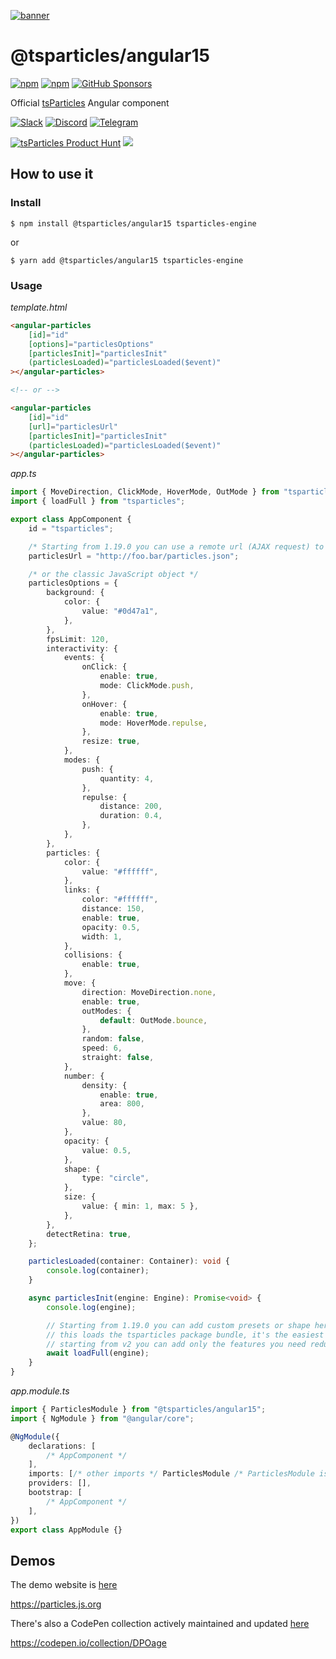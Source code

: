 [![banner](https://particles.js.org/images/banner3.png)](https://particles.js.org)

# @tsparticles/angular15

[![npm](https://img.shields.io/npm/v/@tsparticles/angular15)](https://www.npmjs.com/package/@tsparticles/angular15) [![npm](https://img.shields.io/npm/dm/@tsparticles/angular15)](https://www.npmjs.com/package/@tsparticles/angular15) [![GitHub Sponsors](https://img.shields.io/github/sponsors/matteobruni)](https://github.com/sponsors/matteobruni)

Official [tsParticles](https://github.com/matteobruni/tsparticles) Angular component

[![Slack](https://particles.js.org/images/slack.png)](https://join.slack.com/t/tsparticles/shared_invite/enQtOTcxNTQxNjQ4NzkxLWE2MTZhZWExMWRmOWI5MTMxNjczOGE1Yjk0MjViYjdkYTUzODM3OTc5MGQ5MjFlODc4MzE0N2Q1OWQxZDc1YzI) [![Discord](https://particles.js.org/images/discord.png)](https://discord.gg/hACwv45Hme) [![Telegram](https://particles.js.org/images/telegram.png)](https://t.me/tsparticles)

[![tsParticles Product Hunt](https://api.producthunt.com/widgets/embed-image/v1/featured.svg?post_id=186113&theme=light)](https://www.producthunt.com/posts/tsparticles?utm_source=badge-featured&utm_medium=badge&utm_souce=badge-tsparticles") <a href="https://www.buymeacoffee.com/matteobruni"><img src="https://img.buymeacoffee.com/button-api/?text=Buy me a beer&emoji=🍺&slug=matteobruni&button_colour=5F7FFF&font_colour=ffffff&font_family=Arial&outline_colour=000000&coffee_colour=FFDD00"></a>

## How to use it

### Install

```shell
$ npm install @tsparticles/angular15 tsparticles-engine
```

or

```shell
$ yarn add @tsparticles/angular15 tsparticles-engine
```

### Usage

_template.html_

```html
<angular-particles
    [id]="id"
    [options]="particlesOptions"
    [particlesInit]="particlesInit"
    (particlesLoaded)="particlesLoaded($event)"
></angular-particles>

<!-- or -->

<angular-particles
    [id]="id"
    [url]="particlesUrl"
    [particlesInit]="particlesInit"
    (particlesLoaded)="particlesLoaded($event)"
></angular-particles>
```

_app.ts_

```typescript
import { MoveDirection, ClickMode, HoverMode, OutMode } from "tsparticles-engine";
import { loadFull } from "tsparticles";

export class AppComponent {
    id = "tsparticles";

    /* Starting from 1.19.0 you can use a remote url (AJAX request) to a JSON with the configuration */
    particlesUrl = "http://foo.bar/particles.json";

    /* or the classic JavaScript object */
    particlesOptions = {
        background: {
            color: {
                value: "#0d47a1",
            },
        },
        fpsLimit: 120,
        interactivity: {
            events: {
                onClick: {
                    enable: true,
                    mode: ClickMode.push,
                },
                onHover: {
                    enable: true,
                    mode: HoverMode.repulse,
                },
                resize: true,
            },
            modes: {
                push: {
                    quantity: 4,
                },
                repulse: {
                    distance: 200,
                    duration: 0.4,
                },
            },
        },
        particles: {
            color: {
                value: "#ffffff",
            },
            links: {
                color: "#ffffff",
                distance: 150,
                enable: true,
                opacity: 0.5,
                width: 1,
            },
            collisions: {
                enable: true,
            },
            move: {
                direction: MoveDirection.none,
                enable: true,
                outModes: {
                    default: OutMode.bounce,
                },
                random: false,
                speed: 6,
                straight: false,
            },
            number: {
                density: {
                    enable: true,
                    area: 800,
                },
                value: 80,
            },
            opacity: {
                value: 0.5,
            },
            shape: {
                type: "circle",
            },
            size: {
                value: { min: 1, max: 5 },
            },
        },
        detectRetina: true,
    };

    particlesLoaded(container: Container): void {
        console.log(container);
    }

    async particlesInit(engine: Engine): Promise<void> {
        console.log(engine);

        // Starting from 1.19.0 you can add custom presets or shape here, using the current tsParticles instance (main)
        // this loads the tsparticles package bundle, it's the easiest method for getting everything ready
        // starting from v2 you can add only the features you need reducing the bundle size
        await loadFull(engine);
    }
}
```

_app.module.ts_

```typescript
import { ParticlesModule } from "@tsparticles/angular15";
import { NgModule } from "@angular/core";

@NgModule({
    declarations: [
        /* AppComponent */
    ],
    imports: [/* other imports */ ParticlesModule /* ParticlesModule is required*/],
    providers: [],
    bootstrap: [
        /* AppComponent */
    ],
})
export class AppModule {}
```

## Demos

The demo website is [here](https://particles.js.org)

<https://particles.js.org>

There's also a CodePen collection actively maintained and updated [here](https://codepen.io/collection/DPOage)

<https://codepen.io/collection/DPOage>

